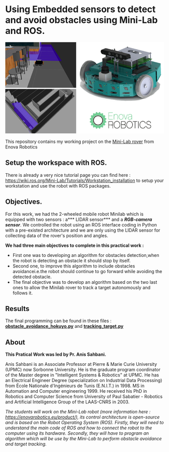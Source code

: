 # Using Embedded sensors to detect and avoid obstacles using Mini-Lab and ROS.

![plot](Mini-Lab_Gui/minilab.png)

This repository contains my working project on the [Mini-Lab rover](https://enovarobotics.eu/product/) from Enova Robotics

## Setup the workspace with ROS.

There is already a very nice tutorial page you can find here : https://wiki.ros.org/Mini-Lab/Tutorials/Workstation_installation to setup your workstation and use the robot with ROS packages.

## Objectives.

For this work, we had the 2-wheeled mobile robot Minilab which is equipped with two sensors :  a*** LIDAR sensor*** and a ***RGB-camera sensor***.
We controlled the robot using an ROS interface coding in Python with a pre-existed architecture and we are only using the LIDAR sensor for collecting data of the rover's position and angles.

**We had three main objectives to complete in this practical work  :**

* First one was to developing an algorithm for obstacles detection,when the robot is detecting an obstacle it should stop by itself.  
* Second one, to improve this algorithm to include obstacles avoidancei.e.the robot should continue to go forward while avoiding the detected obstacle.
* The final objective was to develop an algorithm based on the two last ones to allow the Minilab rover to track a target autonomously and follows it.  

## Results

The final programming can be found in these files : **[obstacle_avoidance_hokuyo.py]()** and **[tracking_target.py]()**


## About 

**This Pratical Work was led by Pr. Anis Sahbani.**

Anis Sahbani is an Associate Professor at Pierre & Marie Curie University (UPMC) now Sorbonne University. 
He is the graduate program coordinator of the Master degree in "Intelligent Systems & Robotics" at UPMC. 
He has an Electrical Engineer Degree (specialization on Industrial Data Processing) from École Nationale d'Ingénieurs de Tunis (E.N.I.T.) in 1998. MS in Automation and Computer engineering 1999. 
He received his PhD in Robotics and Computer Science from University of Paul Sabatier - Robotics and Artificial Intelligence Group of the LAAS-CNRS in 2003.

*The students will work on the Mini-Lab robot (more information here : https://enovarobotics.eu/product/),  its control architecture is open-source and is based on the Robot Operating System (ROS).
Firstly, they will need to understand the main code of ROS and how to connect the robot to the computer using its hardware.
Secondly, they will have to program an algorithm which will be use by the Mini-Lab to perform obstacle avoidance and target tracking.*